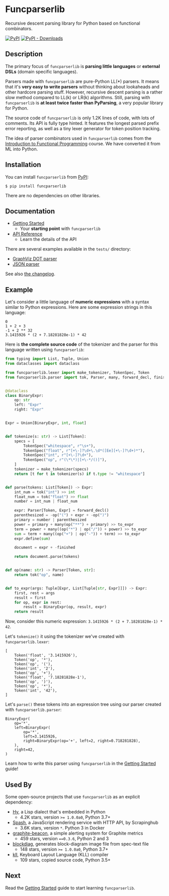 Funcparserlib
=============

Recursive descent parsing library for Python based on functional combinators.

[![PyPI](https://img.shields.io/pypi/v/funcparserlib)](https://pypi.org/project/funcparserlib/)
[![PyPI - Downloads](https://img.shields.io/pypi/dm/funcparserlib)](https://pypi.org/project/funcparserlib/)


Description
-----------

The primary focus of `funcparserlib` is **parsing little languages** or **external DSLs** (domain specific languages).

Parsers made with `funcparserlib` are pure-Python LL(\*) parsers. It means that it's **very easy to write parsers** without thinking about lookaheads and other hardcore parsing stuff. However, recursive descent parsing is a rather slow method compared to LL(k) or LR(k) algorithms. Still, parsing with `funcparserlib` is **at least twice faster than PyParsing**, a very popular library for Python.

The source code of `funcparserlib` is only 1.2K lines of code, with lots of comments. Its API is fully type hinted. It features the longest parsed prefix error reporting, as well as a tiny lexer generator for token position tracking.

The idea of parser combinators used in `funcparserlib` comes from the [Introduction to Functional Programming](https://www.cl.cam.ac.uk/teaching/Lectures/funprog-jrh-1996/) course. We have converted it from ML into Python.


Installation
------------

You can install `funcparserlib` from [PyPI](https://pypi.org/project/funcparserlib/):

```shell
$ pip install funcparserlib
```

There are no dependencies on other libraries.


Documentation
-------------

* [Getting Started](https://funcparserlib.pirx.ru/getting-started/)
    * Your **starting point** with `funcparserlib`
* [API Reference](https://funcparserlib.pirx.ru/api/)
    * Learn the details of the API

There are several examples available in the `tests/` directory:

* [GraphViz DOT parser](https://github.com/vlasovskikh/funcparserlib/blob/master/tests/dot.py)
* [JSON parser](https://github.com/vlasovskikh/funcparserlib/blob/master/tests/json.py)

See also [the changelog](https://funcparserlib.pirx.ru/changes/).


Example
-------

Let's consider a little language of **numeric expressions** with a syntax similar to Python expressions. Here are some expression strings in this language:

```
0
1 + 2 + 3
-1 + 2 ** 32
3.1415926 * (2 + 7.18281828e-1) * 42
```


Here is **the complete source code** of the tokenizer and the parser for this language written using `funcparserlib`:

```python
from typing import List, Tuple, Union
from dataclasses import dataclass

from funcparserlib.lexer import make_tokenizer, TokenSpec, Token
from funcparserlib.parser import tok, Parser, many, forward_decl, finished


@dataclass
class BinaryExpr:
    op: str
    left: "Expr"
    right: "Expr"


Expr = Union[BinaryExpr, int, float]


def tokenize(s: str) -> List[Token]:
    specs = [
        TokenSpec("whitespace", r"\s+"),
        TokenSpec("float", r"[+\-]?\d+\.\d*([Ee][+\-]?\d+)*"),
        TokenSpec("int", r"[+\-]?\d+"),
        TokenSpec("op", r"(\*\*)|[+\-*/()]"),
    ]
    tokenizer = make_tokenizer(specs)
    return [t for t in tokenizer(s) if t.type != "whitespace"]


def parse(tokens: List[Token]) -> Expr:
    int_num = tok("int") >> int
    float_num = tok("float") >> float
    number = int_num | float_num

    expr: Parser[Token, Expr] = forward_decl()
    parenthesized = -op("(") + expr + -op(")")
    primary = number | parenthesized
    power = primary + many(op("**") + primary) >> to_expr
    term = power + many((op("*") | op("/")) + power) >> to_expr
    sum = term + many((op("+") | op("-")) + term) >> to_expr
    expr.define(sum)

    document = expr + -finished

    return document.parse(tokens)


def op(name: str) -> Parser[Token, str]:
    return tok("op", name)


def to_expr(args: Tuple[Expr, List[Tuple[str, Expr]]]) -> Expr:
    first, rest = args
    result = first
    for op, expr in rest:
        result = BinaryExpr(op, result, expr)
    return result
```

Now, consider this numeric expression: `3.1415926 * (2 + 7.18281828e-1) * 42`.

Let's `tokenize()` it using the tokenizer we've created with `funcparserlib.lexer`:

```
[
    Token('float', '3.1415926'),
    Token('op', '*'),
    Token('op', '('),
    Token('int', '2'),
    Token('op', '+'),
    Token('float', '7.18281828e-1'),
    Token('op', ')'),
    Token('op', '*'),
    Token('int', '42'),
]
```

Let's `parse()` these tokens into an expression tree using our parser created with `funcparserlib.parser`:

```
BinaryExpr(
    op='*',
    left=BinaryExpr(
        op='*',
        left=3.1415926,
        right=BinaryExpr(op='+', left=2, right=0.718281828),
    ),
    right=42,
)
```

Learn how to write this parser using `funcparserlib` in the [Getting Started](https://funcparserlib.pirx.ru/getting-started/) guide!


Used By
-------

Some open-source projects that use `funcparserlib` as an explicit dependency:

* [Hy](https://github.com/hylang/hy), a Lisp dialect that's embedded in Python
    * 4.2K stars, version `>= 1.0.0a0`, Python 3.7+
* [Spash](https://github.com/scrapinghub/splash), a JavaScript rendering service with HTTP API, by Scrapinghub
    * 3.6K stars, version `*`. Python 3 in Docker
* [graphite-beacon](https://github.com/klen/graphite-beacon), a simple alerting system for Graphite metrics
    * 459 stars, version `==0.3.6`, Python 2 and 3
* [blockdiag](https://github.com/blockdiag/blockdiag), generates block-diagram image file from spec-text file
    * 148 stars, version `>= 1.0.0a0`, Python 3.7+
* [kll](https://github.com/kiibohd/kll), Keyboard Layout Language (KLL) compiler
    * 109 stars, copied source code, Python 3.5+


Next
----

Read the [Getting Started](https://funcparserlib.pirx.ru/getting-started/) guide to start learning `funcparserlib`.
